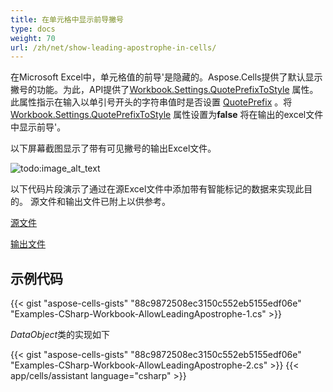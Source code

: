 ```yaml
---
title: 在单元格中显示前导撇号
type: docs
weight: 70
url: /zh/net/show-leading-apostrophe-in-cells/
---
```


在Microsoft Excel中，单元格值的前导'是隐藏的。Aspose.Cells提供了默认显示撇号的功能。为此，API提供了[Workbook.Settings.QuotePrefixToStyle](https://reference.aspose.com/cells/net/aspose.cells/workbooksettings/properties/quoteprefixtostyle) 属性。此属性指示在输入以单引号开头的字符串值时是否设置 [QuotePrefix](https://reference.aspose.com/cells/net/aspose.cells/style/properties/quoteprefix) 。将[Workbook.Settings.QuotePrefixToStyle](https://reference.aspose.com/cells/net/aspose.cells/workbooksettings/properties/quoteprefixtostyle) 属性设置为**false** 将在输出的excel文件中显示前导'。 

以下屏幕截图显示了带有可见撇号的输出Excel文件。

![todo:image_alt_text](show-leading-apostrophe-in-cells_1.jpg)

以下代码片段演示了通过在源Excel文件中添加带有智能标记的数据来实现此目的。 源文件和输出文件已附上以供参考。

[源文件](98107425.xlsx)

[输出文件](98107426.xlsx)
## **示例代码**
{{< gist "aspose-cells-gists" "88c9872508ec3150c552eb5155edf06e" "Examples-CSharp-Workbook-AllowLeadingApostrophe-1.cs" >}}

*DataObject*类的实现如下

{{< gist "aspose-cells-gists" "88c9872508ec3150c552eb5155edf06e" "Examples-CSharp-Workbook-AllowLeadingApostrophe-2.cs" >}}
{{< app/cells/assistant language="csharp" >}}
